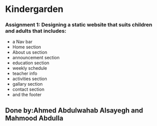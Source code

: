 # Kindergarden 

### Assignment 1: Designing a static website that suits children and adults that includes:

- a Nav bar
- Home section
- About us section
-  announcement section
- education section
- weekly schedule 
- teacher info
- activities section
- gallary section
- contact section
- and the footer

## Done by:Ahmed Abdulwahab Alsayegh and Mahmood Abdulla
